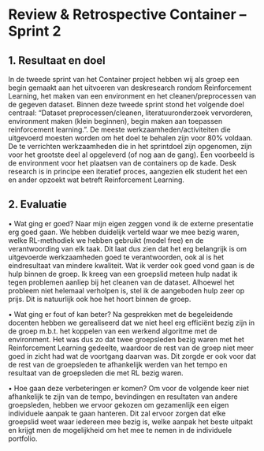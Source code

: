 # Review & Retrospective Container – Sprint 2 

## 1.	Resultaat en doel

In de tweede sprint van het Container project hebben wij als groep een begin gemaakt aan het uitvoeren van deskresearch rondom Reinforcement Learning, het maken van een environment en het cleanen/preprocessen van de gegeven dataset. Binnen deze tweede sprint stond het volgende doel centraal: “Dataset preprocessen/cleanen, literatuuronderzoek vervorderen, environment maken (klein beginnen), begin maken aan toepassen reinforcement learning.”. De meeste werkzaamheden/activiteiten die uitgevoerd moesten worden om het doel te behalen zijn voor 80% voldaan. De te verrichten werkzaamheden die in het sprintdoel zijn opgenomen, zijn voor het grootste deel al opgeleverd (of nog aan de gang). Een voorbeeld is de environment voor het plaatsen van de containers op de kade. Desk research is in principe een iteratief proces, aangezien elk student het een en ander opzoekt wat betreft Reinforcement Learning. 

## 2.	Evaluatie

•	Wat ging er goed?
Naar mijn eigen zeggen vond ik de externe presentatie erg goed gaan. We hebben duidelijk verteld waar we mee bezig waren, welke RL-methodiek we hebben gebruikt (model free) en de verantwoording van elk taak. Dit laat dus zien dat het erg belangrijk is om uitgevoerde werkzaamheden goed te verantwoorden, ook al is het eindresultaat van mindere kwaliteit. Wat ik verder ook goed vond gaan is de hulp binnen de groep. Ik kreeg van een groepslid meteen hulp nadat ik tegen problemen aanliep bij het cleanen van de dataset. Alhoewel het probleem niet helemaal verholpen is, stel ik de aangeboden hulp zeer op prijs. Dit is natuurlijk ook hoe het hoort binnen de groep.  

•	Wat ging er fout of kan beter?
Na gesprekken met de begeleidende docenten hebben we gerealiseerd dat we niet heel erg efficiënt bezig zijn in de groep m.b.t. het koppelen van een werkend algoritme met de environment. Het was dus zo dat twee groepsleden bezig waren met het Reinforcement Learning gedeelte, waardoor de rest van de groep niet meer goed in zicht had wat de voortgang daarvan was. Dit zorgde er ook voor dat de rest van de groepsleden te afhankelijk werden van het tempo en resultaat van de groepsleden die met RL bezig waren. 


•	Hoe gaan deze verbeteringen er komen?
Om voor de volgende keer niet afhankelijk te zijn van de tempo, bevindingen en resultaten van andere groepsleden, hebben we ervoor gekozen om gezamenlijk een eigen individuele aanpak te gaan hanteren. Dit zal ervoor zorgen dat elke groepslid weet waar iedereen mee bezig is, welke aanpak het beste uitpakt en krijgt men de mogelijkheid om het mee te nemen in de individuele portfolio.  

